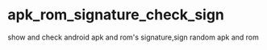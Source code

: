 # apk_rom_signature_check_sign
show and check android apk and rom's signature,sign random apk and rom
